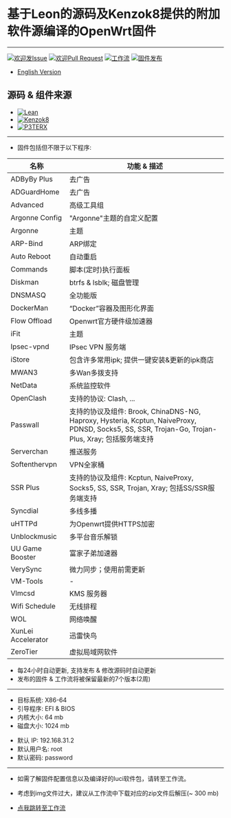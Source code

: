 # 基于Leon的源码及Kenzok8提供的附加软件源编译的OpenWrt固件

----

[1]: https://img.shields.io/badge/Issue-Welcome-brightgreen
[2]: https://github.com/Neurotoxin0/OpenWrt/issues/new
[3]: https://img.shields.io/badge/PRs-Welcome-brightgreen
[4]: https://github.com/Neurotoxin0/OpenWrt/pulls
[5]: https://img.shields.io/github/workflow/status/Neurotoxin0/OpenWrt/Project%20Openwrt%20CL
[6]: https://github.com/Neurotoxin0/OpenWrt/actions
[7]: https://img.shields.io/github/v/release/Neurotoxin0/OpenWrt
[8]: https://github.com/Neurotoxin0/OpenWrt/releases

[![欢迎发Issue][1]][2]
[![欢迎Pull Request][3]][4]
[![工作流][5]][6]
[![固件发布][7]][8]
- [English Version](https://github.com/Neurotoxin0/OpenWrt/blob/master/README_EN.md "English Version")


## 源码 & 组件来源
+ [![Lean](https://img.shields.io/badge/OpenWrt%20Source%20Code-Lean-brightgreen?style=flat-square&logo=appveyor)](https://github.com/coolsnowwolf/lede) 
+ [![Kenzok8](https://img.shields.io/badge/OpenWrt%20Extra%20Packages-Kenzok8-brightgreen?style=flat-square&logo=appveyor)](https://github.com/kenzok8/openwrt-packages) 
+ [![P3TERX](https://img.shields.io/badge/Github%20WorkFlow%20Auto%20Build-P3TERX-brightgreen?style=flat-square&logo=appveyor)](https://github.com/P3TERX/Actions-OpenWrt)

----

+ 固件包括但不限于以下程序: 

|名称|功能 & 描述
-|-
|ADByBy Plus|去广告|
|ADGuardHome|去广告|
|Advanced|高级工具组|
|Argonne Config|"Argonne"主题的自定义配置|
|Argonne|主题|
|ARP-Bind|ARP绑定|
|Auto Reboot|自动重启|
|Commands|脚本(定时)执行面板|
|Diskman|btrfs & lsblk; 磁盘管理|
|DNSMASQ|全功能版|
|DockerMan|“Docker”容器及图形化界面|
|Flow Offload|Openwrt官方硬件级加速器|
|iFit|主题|
|Ipsec-vpnd|IPsec VPN 服务端|
|iStore|包含许多常用ipk; 提供一键安装&更新的ipk商店|
|MWAN3|多Wan多拨支持|
|NetData|系统监控软件|
|OpenClash|支持的协议: Clash, ...|
|Passwall|支持的协议及组件: Brook, ChinaDNS-NG, Haproxy, Hysteria, Kcptun, NaiveProxy, PDNSD, Socks5, SS, SSR, Trojan-Go, Trojan-Plus, Xray; 包括服务端支持|
|Serverchan|推送服务|
|Softenthervpn|VPN全家桶|
|SSR Plus|支持的协议及组件: Kcptun, NaiveProxy, Socks5, SS, SSR, Trojan, Xray; 包括SS/SSR服务端支持|
|Syncdial|多线多播|
|uHTTPd|为Openwrt提供HTTPS加密|
|Unblockmusic|多平台音乐解锁|
|UU Game Booster|富家子弟加速器|
|VerySync|微力同步；使用前需更新|
|VM-Tools|-|
|Vlmcsd|KMS 服务器|
|Wifi Schedule|无线排程|
|WOL|网络唤醒|
|XunLei Accelerator|迅雷快鸟|
|ZeroTier|虚拟局域网软件|

- 每24小时自动更新, 支持发布 & 修改源码时自动更新
- 发布的固件 & 工作流将被保留最新的7个版本(2周)

----

- 目标系统: X86-64
- 引导程序: EFI & BIOS
- 内核大小: 64 mb
- 磁盘大小: 1024 mb
+ 默认 IP: 192.168.31.2
+ 默认用户名: root
+ 默认密码: password

----

+ 如需了解固件配置信息以及编译好的luci软件包，请转至工作流。
- 考虑到img文件过大，建议从工作流中下载对应的zip文件后解压(~ 300 mb) 
+ [点我跳转至工作流](https://github.com/Neurotoxin0/OpenWrt/actions "工作流")
